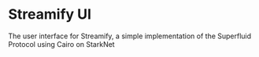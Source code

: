 # Streamify UI

The user interface for Streamify, a simple implementation of the Superfluid Protocol using Cairo on StarkNet
